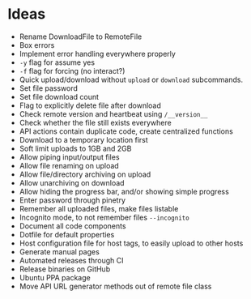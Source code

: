 # Ideas
- Rename DownloadFile to RemoteFile
- Box errors
- Implement error handling everywhere properly
- `-y` flag for assume yes
- `-f` flag for forcing (no interact?)
- Quick upload/download without `upload` or `download` subcommands.
- Set file password
- Set file download count
- Flag to explicitly delete file after download
- Check remote version and heartbeat using `/__version__`
- Check whether the file still exists everywhere
- API actions contain duplicate code, create centralized functions
- Download to a temporary location first
- Soft limit uploads to 1GB and 2GB
- Allow piping input/output files
- Allow file renaming on upload
- Allow file/directory archiving on upload
- Allow unarchiving on download 
- Allow hiding the progress bar, and/or showing simple progress
- Enter password through pinetry
- Remember all uploaded files, make files listable
- Incognito mode, to not remember files `--incognito`
- Document all code components
- Dotfile for default properties
- Host configuration file for host tags, to easily upload to other hosts
- Generate manual pages
- Automated releases through CI
- Release binaries on GitHub
- Ubuntu PPA package
- Move API URL generator methods out of remote file class
